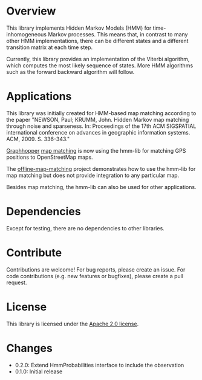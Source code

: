 # Overview

This library implements Hidden Markov Models (HMM) for time-inhomogeneous Markov processes.
This means that, in contrast to many other HMM implementations, there can be different
states and a different transition matrix at each time step.

Currently, this library provides an implementation of the Viterbi algorithm, which computes the
most likely sequence of states. More HMM algorithms such as the forward backward algorithm will
follow.

# Applications

This library was initially created for HMM-based map matching according to the paper
"NEWSON, Paul; KRUMM, John. Hidden Markov map matching through noise and sparseness.
In: Proceedings of the 17th ACM SIGSPATIAL international conference on advances in geographic
information systems. ACM, 2009. S. 336-343."

[Graphhopper](https://graphhopper.com/) [map matching](https://github.com/graphhopper/map-matching)
is now using the hmm-lib for matching GPS positions to OpenStreetMap maps. 

The [offline-map-matching](https://github.com/bmwcarit/offline-map-matching) project
demonstrates how to use the hmm-lib for map matching but does not provide integration to any
particular map.

Besides map matching, the hmm-lib can also be used for other applications.


# Dependencies

Except for testing, there are no dependencies to other libraries.

# Contribute
Contributions are welcome! For bug reports, please create an issue. 
For code contributions (e.g. new features or bugfixes), please create a pull request.

# License

This library is licensed under the
[Apache 2.0 license](http://www.apache.org/licenses/LICENSE-2.0.html).

# Changes
* 0.2.0: Extend HmmProbabilities interface to include the observation
* 0.1.0: Initial release
